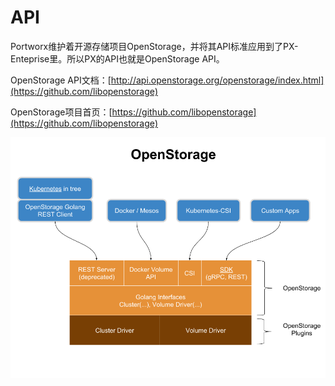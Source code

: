 # API

Portworx维护着开源存储项目OpenStorage，并将其API标准应用到了PX-Enteprise里。所以PX的API也就是OpenStorage API。

OpenStorage API文档：[http://api.openstorage.org/openstorage/index.html](https://github.com/libopenstorage)

OpenStorage项目首页：[https://github.com/libopenstorage](https://github.com/libopenstorage)

![](.gitbook/assets/image%20%281%29.png)

